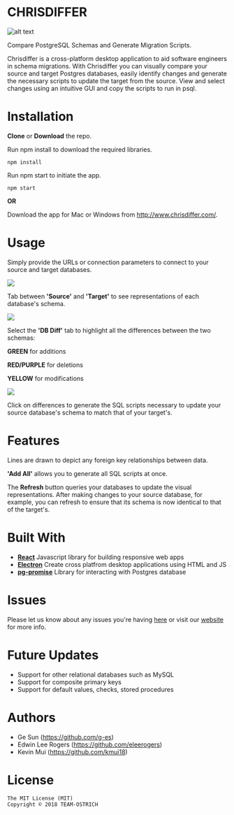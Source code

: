 # CHRISDIFFER

![alt text](https://drive.google.com/uc?export=view&id=1IVS_33Ow-s8luwaqXJ_CkztKu5xjPffK)

Compare PostgreSQL Schemas and Generate Migration Scripts.

Chrisdiffer is a cross-platform desktop application to aid software engineers in schema migrations. With Chrisdiffer you can visually compare your source and target Postgres databases, easily identify changes and generate the necessary scripts to update the target from the source. View and select changes using an intuitive GUI and copy the scripts to run in psql.


# Installation

**Clone** or **Download** the repo.

Run npm install to download the required libraries.

```
npm install
```

Run npm start to initiate the app.

```
npm start
```

**OR**

Download the app for Mac or Windows from http://www.chrisdiffer.com/.

# Usage

Simply provide the URLs or connection parameters to connect to your source and target databases. 

![](chrisdiff01.gif)

Tab between **'Source'** and **'Target'** to see representations of each database's schema.

![](chrisdiff02.gif)

Select the **'DB Diff'** tab to highlight all the differences between the two schemas:

**GREEN** for additions

**RED/PURPLE** for deletions

**YELLOW** for modifications

![](chrisdiff03.gif)

Click on differences to generate the SQL scripts necessary to update your source database's schema to match that of your target's. 

# Features

Lines are drawn to depict any foreign key relationships between data.

**'Add All'** allows you to generate all SQL scripts at once.

The **Refresh** button queries your databases to update the visual representations. After making changes to your source database, for example, you can refresh to ensure that its schema is now identical to that of the target's.

# Built With
- **[React](https://github.com/facebook/react)** Javascript library for building responsive web apps
- **[Electron](https://github.com/electron/electron)** Create cross platfrom desktop applications using HTML and JS
- **[pg-promise](https://github.com/vitaly-t/pg-promise)** Library for interacting with Postgres database

# Issues
Please let us know about any issues you're having [here](https://github.com/TEAM-OSTRICH/CHRISDIFFER/issues) or visit our [website](https://github.com/TEAM-OSTRICH/CHRISDIFFER/issues) for more info.

# Future Updates
- Support for other relational databases such as MySQL
- Support for composite primary keys
- Support for default values, checks, stored procedures

# Authors
- Ge Sun (https://github.com/g-es)
- Edwin Lee Rogers (https://github.com/eleerogers)
- Kevin Mui (https://github.com/kmui18)

# License
```
The MIT License (MIT)
Copyright © 2018 TEAM-OSTRICH

```
